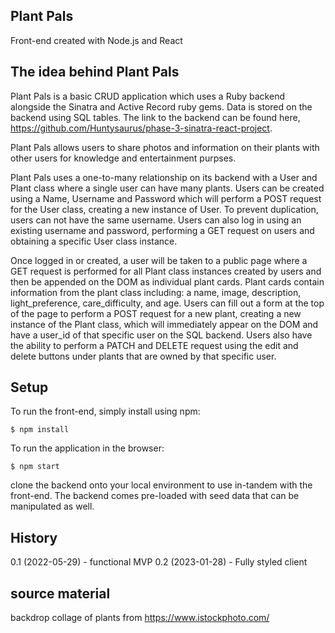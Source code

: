 ## Plant Pals

Front-end created with Node.js and React

## The idea behind Plant Pals

Plant Pals is a basic CRUD application which uses a Ruby backend alongside the Sinatra and Active Record ruby gems. Data is stored on the backend using SQL tables. The link to the backend can be found here, https://github.com/Huntysaurus/phase-3-sinatra-react-project.

Plant Pals allows users to share photos and information on their plants with other users for knowledge and entertainment purpses. 

Plant Pals uses a one-to-many relationship on its backend with a User and Plant class where a single user can have many plants. Users can be created using a Name, Username and Password which will perform a POST request for the User class, creating a new instance of User. To prevent duplication, users can not have the same username. Users can also log in using an existing username and password, performing a GET request on users and obtaining a specific User class instance.

Once logged in or created, a user will be taken to a public page where a GET request is performed for all Plant class instances created by users and then be appended on the DOM as individual plant cards. Plant cards contain information from the plant class including: a name, image, description, light_preference, care_difficulty, and age. Users can fill out a form at the top of the page to perform a POST request for a new plant, creating a new instance of the Plant class, which will immediately appear on the DOM and have a user_id of that specific user on the SQL backend. Users also have the ability to perform a PATCH and DELETE request using the edit and delete buttons under plants that are owned by that specific user.

## Setup

To run the front-end, simply install using npm:

```
$ npm install
```
To run the application in the browser:
```
$ npm start
```
clone the backend onto your local environment to use in-tandem with the front-end. The backend comes pre-loaded with seed data that can be manipulated as well.

## History
0.1 (2022-05-29) - functional MVP
0.2 (2023-01-28) - Fully styled client  

## source material

backdrop collage of plants from https://www.istockphoto.com/
